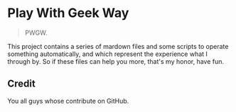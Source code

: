 # Play With Geek Way

> PWGW.

This project contains a series of mardown files and some scripts to operate something automatically, and which represent the experience what I through by. So if these files can help you more, that's my honor, have fun.


## Credit

You all guys whose contribute on GitHub.
